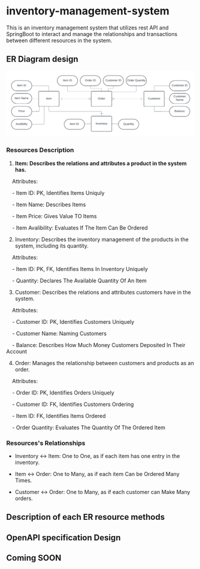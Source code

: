 # inventory-management-system

This is an inventory management system that utilizes rest API and SpringBoot to interact and manage the relationships and transactions between different resources in the system.

  

## ER Diagram design

![Alt text](ER_Diagram.png "ER Diagram")

### Resources Description

1. <strong>Item: Describes the relations and attributes a product in the system has.</Strong><br>

    Attributes:<br>

    - Item ID: PK, Identifies Items Uniquly

    - Item Name: Describes Items

    - Item Price: Gives Value TO Items

    - Item Avalibility: Evaluates If The Item Can Be Ordered

2. Inventory: Describes the inventory management of the products in the system, including its quantity.<br>

    Attributes:<br>

    - Item ID: PK, FK, Identifies Items In Inventory Uniquely

    - Quantity: Declares The Available Quantity Of An Item

3. Customer: Describes the relations and attributes customers have in the system.<br>

    Attributes:<br>

    - Customer ID: PK, Identifies Customers Uniquely

    - Customer Name: Naming Customers

    - Balance: Describes How Much Money Customers Deposited In Their Account

4. Order: Manages the relationship between customers and products as an order.<br>

    Attributes:<br>

    - Order ID: PK, Identifies Orders Uniquely

    - Customer ID: FK, Identifies Customers Ordering

    - Item ID: FK, Identifies Items Ordered

    - Order Quantity: Evaluates The Quantity Of The Ordered Item

### Resources's Relationships

- Inventory <-> Item: One to One, as if each item has one entry in the inventory.<br>

- Item <-> Order: One to Many, as if each item Can be Ordered Many Times.<br>

- Customer <-> Order: One to Many, as if each customer can Make Many orders.<br>

  

## Description of each ER resource methods

  

## OpenAPI specification Design

  

## Coming SOON